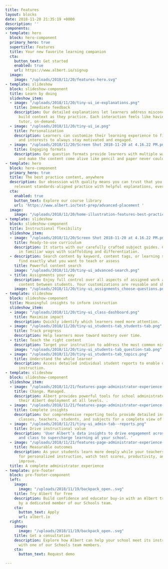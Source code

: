 ```yaml
---
title: Features
layout: blocks
date: 2018-11-20 21:35:19 +0000
description: ''
components:
- template: hero
  block: hero-component
  primary_hero: true
  supertitle: Features
  title: Your new favorite learning companion
  cta:
    button_text: Get started
    enabled: true
    url: https://www.albert.io/signup
  image:
    image: "/uploads/2018/11/20/features-hero.svg"
- template: slideshow
  block: slideshow-component
  title: Learn by doing
  slideshow_item:
  - image: "/uploads/2018/11/20/tiny-ui_ie-explanations.png"
    title: Immediate feedback
    description: Our detailed explanations let learners address misconceptions and
      build context as they practice. Each interaction feels like having a personal
      tutor, on-demand.
  - image: "/uploads/2018/11/20/tiny-ui_ie.png"
    title: Personalization
    description: Learners can customize their learning experience to fit their needs
      and interests to always stay motivated and engaged.
  - image: "/uploads/2018/11/20/Screen Shot 2018-11-20 at 4.16.22 PM.png"
    title: Engaging formats
    description: Our question formats provide learners with multiple ways to learn
      and make the content come alive like pencil and paper never could.
- template: hero
  block: hero-component
  primary_hero: true
  title: The best practice content, anywhere
  description: Our obsession with quality means you can trust that you are getting
    relevant standards-aligned practice with helpful explanations, every time.
  cta:
    enabled: true
    button_text: Explore our course library
    url: 'https://www.albert.io/test-prep/advanced-placement '
  image:
    image: "/uploads/2018/11/20/home-illustration-features-best-practice.svg"
- template: slideshow
  block: slideshow-component
  title: Instructional flexibility
  slideshow_item:
  - image: "/uploads/2018/11/20/Screen Shot 2018-11-20 at 4.16.22 PM.png"
    title: Ready-to-use curriculum
    description: It starts with our carefully crafted subject guides. Content is organized
      in familiar ways with scaffolding and differentiation.
  - description: Search content by keyword, content tags, or learning standards to
      find exactly what you want to teach or assess
    title: Powerful content search
    image: "/uploads/2018/11/20/tiny-ui_advanced-search.png"
  - title: Assignments your way
    description: Enjoy full control over all aspects of assigned work and differentiate
      content between students. Your customizations are reusable and shareable.
    image: "/uploads/2018/11/20/tiny-ui_assignments_choose-questions.png"
- template: slideshow
  block: slideshow-component
  title: Meaningful insights to inform instruction
  slideshow_item:
  - image: "/uploads/2018/11/20/tiny-ui_class-dashboard.png"
    title: Maximize impact
    description: Quickly identify which learners need more attention.
  - image: "/uploads/2018/11/20/tiny-ui_students-tab_students-tab.png"
    title: Track progress
    description: Help learners move toward mastery over time.
  - title: Teach the right content
    description: Target your instruction to address the most common misconceptions.
    image: "/uploads/2018/11/20/tiny-ui_students-tab_question-tab.png"
  - image: "/uploads/2018/11/20/tiny-ui_students-tab_topics.png"
    title: Understand the whole learner
    description: Access detailed individual student reports to enable differentiated
      instruction.
- template: slideshow
  block: slideshow-component
  slideshow_item:
  - image: "/uploads/2018/11/21/features-page-administrator-experience-1.svg"
    title: Change. Managed.
    description: Albert provides powerful tools for school administrators to manage
      their Albert deployment at all levels. .
  - image: "/uploads/2018/11/21/features-page-administrator-experience-2.svg"
    title: Complete insights
    description: Our comprehensive reporting tools provide detailed insights into
      classes, teachers, students, and subjects for a complete view of your data.
  - image: "/uploads/2018/11/21/tiny-ui_admin-tab--reports.png"
    title: Drive instructional value
    description: 'User Albert’s data insights to drive engagement across teachers
      and class to supercharge learning at your school. '
  - image: "/uploads/2018/11/21/features-page-administrator-experience-4.svg"
    title: Measurable outcomes
    description: As your students learn more deeply while your teachers free up time
      for personalized instruction, watch test scores, productivity, and engagement
      improve.
  title: A complete administrator experience
- template: pre-footer
  block: pre-footer-component
  left:
    image:
      image: "/uploads/2018/11/19/backpack_open..svg"
    title: Try Albert for free
    description: Build confidence and educator buy-in with an Albert trial supported
      by a dedicated member of our Schools team.
    cta:
      button_text: Apply
      url: albert.io
  right:
    image:
      image: "/uploads/2018/11/19/backpack_open..svg"
    title: Get a consultation
    description: Explore how Albert can help your school meet its instructional goals
      with one of our Schools team members.
    cta:
      button_text: Request demo

---
```

